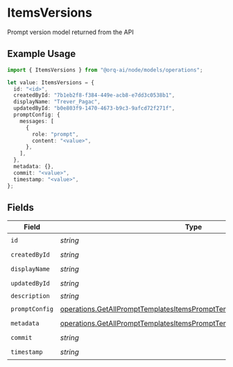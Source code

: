 # ItemsVersions

Prompt version model returned from the API

## Example Usage

```typescript
import { ItemsVersions } from "@orq-ai/node/models/operations";

let value: ItemsVersions = {
  id: "<id>",
  createdById: "7b1eb2f8-f384-449e-acb8-e7dd3c0538b1",
  displayName: "Trever_Pagac",
  updatedById: "b0e803f9-1470-4673-b9c3-9afcd72f271f",
  promptConfig: {
    messages: [
      {
        role: "prompt",
        content: "<value>",
      },
    ],
  },
  metadata: {},
  commit: "<value>",
  timestamp: "<value>",
};
```

## Fields

| Field                                                                                                                                                                | Type                                                                                                                                                                 | Required                                                                                                                                                             | Description                                                                                                                                                          |
| -------------------------------------------------------------------------------------------------------------------------------------------------------------------- | -------------------------------------------------------------------------------------------------------------------------------------------------------------------- | -------------------------------------------------------------------------------------------------------------------------------------------------------------------- | -------------------------------------------------------------------------------------------------------------------------------------------------------------------- |
| `id`                                                                                                                                                                 | *string*                                                                                                                                                             | :heavy_check_mark:                                                                                                                                                   | N/A                                                                                                                                                                  |
| `createdById`                                                                                                                                                        | *string*                                                                                                                                                             | :heavy_check_mark:                                                                                                                                                   | N/A                                                                                                                                                                  |
| `displayName`                                                                                                                                                        | *string*                                                                                                                                                             | :heavy_check_mark:                                                                                                                                                   | N/A                                                                                                                                                                  |
| `updatedById`                                                                                                                                                        | *string*                                                                                                                                                             | :heavy_check_mark:                                                                                                                                                   | N/A                                                                                                                                                                  |
| `description`                                                                                                                                                        | *string*                                                                                                                                                             | :heavy_minus_sign:                                                                                                                                                   | N/A                                                                                                                                                                  |
| `promptConfig`                                                                                                                                                       | [operations.GetAllPromptTemplatesItemsPromptTemplatesResponsePromptConfig](../../models/operations/getallprompttemplatesitemsprompttemplatesresponsepromptconfig.md) | :heavy_check_mark:                                                                                                                                                   | N/A                                                                                                                                                                  |
| `metadata`                                                                                                                                                           | [operations.GetAllPromptTemplatesItemsPromptTemplatesResponseMetadata](../../models/operations/getallprompttemplatesitemsprompttemplatesresponsemetadata.md)         | :heavy_check_mark:                                                                                                                                                   | N/A                                                                                                                                                                  |
| `commit`                                                                                                                                                             | *string*                                                                                                                                                             | :heavy_check_mark:                                                                                                                                                   | N/A                                                                                                                                                                  |
| `timestamp`                                                                                                                                                          | *string*                                                                                                                                                             | :heavy_check_mark:                                                                                                                                                   | N/A                                                                                                                                                                  |